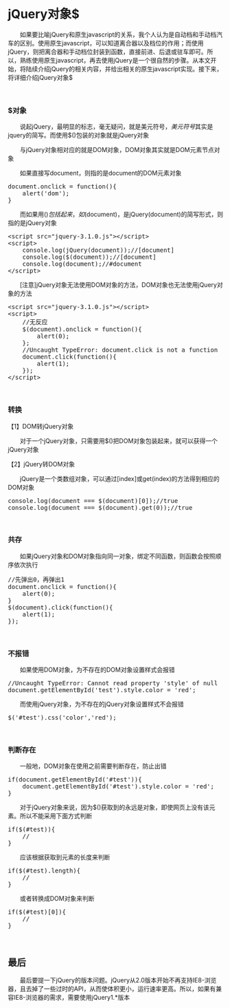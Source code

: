 # jQuery对象$

　　如果要比喻jQuery和原生javascript的关系，我个人认为是自动档和手动档汽车的区别。使用原生javascript，可以知道离合器以及档位的作用；而使用jQuery，则把离合器和手动档位封装到函数，直接前进、后退或驻车即可。所以，熟练使用原生javascript，再去使用jQuery是一个很自然的步骤。从本文开始，将陆续介绍jQuery的相关内容，并给出相关的原生javascript实现。接下来，将详细介绍jQuery对象$

&nbsp;

### $对象

　　说起jQuery，最明显的标志，毫无疑问，就是美元符号$，美元符号$其实是jquery的简写。而使用$()包装的对象就是jQuery对象

　　与jQuery对象相对应的就是DOM对象，DOM对象其实就是DOM元素节点对象

　　如果直接写document，则指的是document的DOM元素对象

<div class="cnblogs_code">
<pre>document.onclick = function(){
    alert('dom');
}</pre>
</div>

　　而如果用$()包括起来，如$(document)，是jQuery(document)的简写形式，则指的是jQuery对象

<div class="cnblogs_code">
<pre>&lt;script src="jquery-3.1.0.js"&gt;&lt;/script&gt;    
&lt;script&gt;
    console.log(jQuery(document));//[document]
    console.log($(document));//[document]
    console.log(document);//#document
&lt;/script&gt;</pre>
</div>

　　[注意]jQuery对象无法使用DOM对象的方法，DOM对象也无法使用jQuery对象的方法

<div class="cnblogs_code">
<pre>&lt;script src="jquery-3.1.0.js"&gt;&lt;/script&gt;    
&lt;script&gt;
    //无反应
    $(document).onclick = function(){
        alert(0);
    };
    //Uncaught TypeError: document.click is not a function
    document.click(function(){
        alert(1);
    });
&lt;/script&gt;</pre>
</div>

&nbsp;

### 转换

【1】DOM转jQuery对象

　　对于一个jQuery对象，只需要用$()把DOM对象包装起来，就可以获得一个jQuery对象

【2】jQuery转DOM对象

　　jQuery是一个类数组对象，可以通过[index]或get(index)的方法得到相应的DOM对象

<div class="cnblogs_code">
<pre>console.log(document === $(document)[0]);//true
console.log(document === $(document).get(0));//true</pre>
</div>

&nbsp;

### 共存

　　如果jQuery对象和DOM对象指向同一对象，绑定不同函数，则函数会按照顺序依次执行

<div class="cnblogs_code">
<pre>//先弹出0，再弹出1
document.onclick = function(){
    alert(0);
}
$(document).click(function(){
    alert(1);
});</pre>
</div>

&nbsp;

### 不报错

　　如果使用DOM对象，为不存在的DOM对象设置样式会报错

<div class="cnblogs_code">
<pre>//Uncaught TypeError: Cannot read property 'style' of null
document.getElementById('test').style.color = 'red';</pre>
</div>

　　而使用jQuery对象，为不存在的jQuery对象设置样式不会报错

<div class="cnblogs_code">
<pre>$('#test').css('color','red');</pre>
</div>

&nbsp;

### 判断存在

　　一般地，DOM对象在使用之前需要判断存在，防止出错

<div class="cnblogs_code">
<pre>if(document.getElementById('#test')){
    document.getElementById('#test').style.color = 'red';
}</pre>
</div>

　　对于jQuery对象来说，因为$()获取到的永远是对象，即使网页上没有该元素。所以不能采用下面方式判断

<div class="cnblogs_code">
<pre>if($(#test)){
    //
}</pre>
</div>

　　应该根据获取到元素的长度来判断

<div class="cnblogs_code">
<pre>if($(#test).length){
    //
}</pre>
</div>

　　或者转换成DOM对象来判断

<div class="cnblogs_code">
<pre>if($(#test)[0]){
    //
}</pre>
</div>

&nbsp;

## 最后

　　最后要提一下jQuery的版本问题。jQuery从2.0版本开始不再支持IE8-浏览器，且去掉了一些过时的API，从而使体积更小，运行速率更高。所以，如果有兼容IE8-浏览器的需求，需要使用jQuery1.*版本